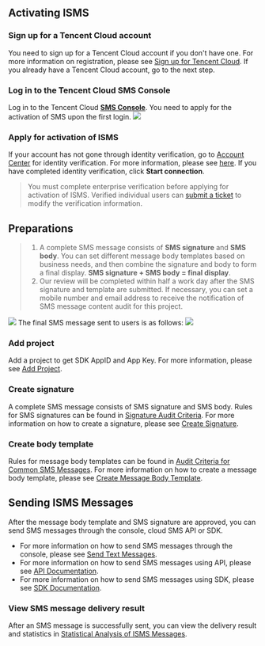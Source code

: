 ## Activating ISMS
### Sign up for a Tencent Cloud account
You need to sign up for a Tencent Cloud account if you don't have one. For more information on registration, please see [Sign up for Tencent Cloud](https://intl.cloud.tencent.com/document/product/378/9603).
If you already have a Tencent Cloud account, go to the next step.

### Log in to the Tencent Cloud SMS Console
Log in to the Tencent Cloud **[SMS Console](https://console.cloud.tencent.com/sms)**. You need to apply for the activation of SMS upon the first login.
![](https://main.qcloudimg.com/raw/4208ecfb62d65be1dc42a17f5976f1f6.png)
### Apply for activation of ISMS
If your account has not gone through identity verification, go to [Account Center](https://console.cloud.tencent.com/developer) for identity verification. For more information, please see [here](https://intl.cloud.tencent.com/document/product/378/3629).
If you have completed identity verification, click **Start connection**.

> You must complete enterprise verification before applying for activation of ISMS. Verified individual users can [submit a ticket](https://console.cloud.tencent.com/workorder/category) to modify the verification information.


## Preparations
>1. A complete SMS message consists of **SMS signature** and **SMS body**. You can set different message body templates based on business needs, and then combine the signature and body to form a final display. **SMS signature + SMS body = final display**.
>2. Our review will be completed within half a work day after the SMS signature and template are submitted. If necessary, you can set a mobile number and email address to receive the notification of SMS message content audit for this project.

![](https://main.qcloudimg.com/raw/7a2f506fb2b2a6773ec9c9223208b9ce.png)
The final SMS message sent to users is as follows:
![](https://main.qcloudimg.com/raw/58425f39c5da3f339d325ee7534e4062.png)

### Add project
Add a project to get SDK AppID and App Key. For more information, please see [Add Project](https://intl.cloud.tencent.com/document/product/382/18053#.E6.B7.BB.E5.8A.A0.E5.BA.94.E7.94.A8).

### Create signature
A complete SMS message consists of SMS signature and SMS body. Rules for SMS signatures can be found in [Signature Audit Criteria](https://intl.cloud.tencent.com/document/product/382/13444#.E7.AD.BE.E5.90.8D.E5.AE.A1.E6.A0.B8.E6.A0.87.E5.87.86). For more information on how to create a signature, please see [Create Signature](https://intl.cloud.tencent.com/document/product/382/18053#.E5.88.9B.E5.BB.BA.E7.AD.BE.E5.90.8D).

### Create body template
Rules for message body templates can be found in [Audit Criteria for Common SMS Messages](https://intl.cloud.tencent.com/document/product/382/13444#.E6.99.AE.E9.80.9A.E7.9F.AD.E4.BF.A1.E5.AE.A1.E6.A0.B8.E6.A0.87.E5.87.86). For more information on how to create a message body template, please see [Create Message Body Template](https://intl.cloud.tencent.com/document/product/382/18053#.E5.88.9B.E5.BB.BA.E6.AD.A3.E6.96.87.E6.A8.A1.E7.89.88).


## Sending ISMS Messages
After the message body template and SMS signature are approved, you can send SMS messages through the console, cloud SMS API or SDK.
- For more information on how to send SMS messages through the console, please see [Send Text Messages](https://intl.cloud.tencent.com/document/product/382/13481).
- For more information on how to send SMS messages using API, please see [API Documentation](https://intl.cloud.tencent.com/document/product/382/13297).
- For more information on how to send SMS messages using SDK, please see [SDK Documentation](https://intl.cloud.tencent.com/document/product/382/5804).


### View SMS message delivery result
After an SMS message is successfully sent, you can view the delivery result and statistics in [Statistical Analysis of ISMS Messages](https://intl.cloud.tencent.com/document/product/382/18054).

